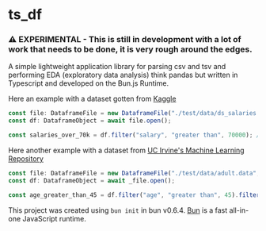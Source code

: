 # ts_df

### ⚠️ EXPERIMENTAL - This is still in development with a lot of work that needs to be done, it is very rough around the edges.

A simple lightweight application library for parsing csv and tsv and performing EDA (exploratory data analysis) think pandas but written in Typescript and developed on the Bun.js Runtime.

Here an example with a dataset gotten from [Kaggle](https://www.kaggle.com/datasets/inductiveanks/employee-salaries-for-different-job-roles)

```typescript
const file: DataframeFile = new DataframeFile("./test/data/ds_salaries.csv", { header: true, delimiter: "," });
const df: DataframeObject = await file.open();

const salaries_over_70k = df.filter("salary", "greater than", 70000); // 447;
```

Here another example with a dataset from [UC Irvine's Machine Learning Repository](https://archive.ics.uci.edu/dataset/2/adult)

```typescript
const file: DataframeFile = new DataframeFile("./test/data/adult.data", { header: true, delimiter: "," });
const df: DataframeObject = await _file.open();

const age_greater_than_45 = df.filter("age", "greater than", 45).filter("workclass", "equals", "Private"); // 5614
```

This project was created using `bun init` in bun v0.6.4. [Bun](https://bun.sh) is a fast all-in-one JavaScript runtime.
